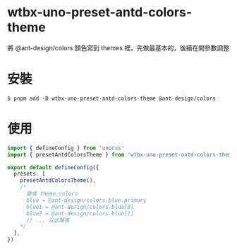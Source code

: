 wtbx-uno-preset-antd-colors-theme
===

將 @ant-design/colors 顏色寫到 themes 裡，先做最基本的，後續在開參數調整

# 安裝

```shell
$ pnpm add -D wtbx-uno-preset-antd-colors-theme @ant-design/colors
```

# 使用

```typescript
import { defineConfig } from 'unocss'
import { presetAntdColorsTheme } from 'wtbx-uno-preset-antd-colors-theme'

export default defineConfig({
  presets: [
    presetAntdColorsTheme(),
    /*
      變成 theme.colors
      blue = @ant-design/colors.blue.primary
      blue1 = @ant-design/colors.blue[0]
      blue2 = @ant-design/colors.blue[1]
      // ... 以此類推
    */
  ],
})
```
